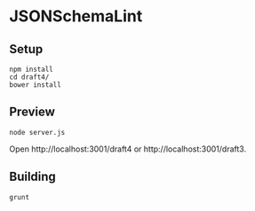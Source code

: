 # JSONSchemaLint

## Setup
```
npm install
cd draft4/
bower install
```

## Preview

```
node server.js
```
Open http://localhost:3001/draft4 or http://localhost:3001/draft3.

## Building

```
grunt
```
